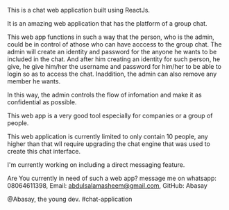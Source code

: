 This is a chat web application built using ReactJs.

It is an amazing web application that has the platform of a group chat.

This web app functions in such a way that the person, who is the admin, could be in control of athose who can have acccess to the group chat.
The admin will create an identity and password for the anyone he wants to be included in the chat. And after him creating an identity for such person, he give, he give him/her the username and password for him/her to be able to login so as to access the chat. Inaddition, the admin can also remove any member he wants.

In this way, the admin controls the flow of infomation and make it as confidential as possible.

This web app is a very good tool especially for companies or a group of people.

This web application is currently limited to only contain 10 people, any higher than that wll require upgrading the chat engine that was used to create this chat interface.

I'm currently working on including a direct messaging feature.

Are You currently in need of such a web app? message me on whatsapp: 08064611398, Email: abdulsalamasheem@gmail.com, GitHub: Abasay

@Abasay, the young dev.
#chat-application
